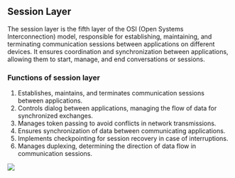 ## Session Layer
The session layer is the fifth layer of the OSI (Open Systems Interconnection) model, responsible for establishing, maintaining, and terminating communication sessions between applications on different devices. It ensures coordination and synchronization between applications, allowing them to start, manage, and end conversations or sessions.

### Functions of session layer
1. Establishes, maintains, and terminates communication sessions between applications.
2. Controls dialog between applications, managing the flow of data for synchronized exchanges.
3. Manages token passing to avoid conflicts in network transmissions.
4. Ensures synchronization of data between communicating applications.
5. Implements checkpointing for session recovery in case of interruptions.
6. Manages duplexing, determining the direction of data flow in communication sessions.

![](https://static.javatpoint.com/tutorial/computer-network/images/osi-model8.png)